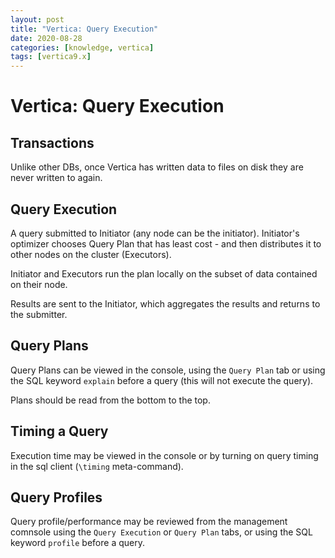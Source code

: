 ```yaml
---
layout: post
title: "Vertica: Query Execution"
date: 2020-08-28
categories: [knowledge, vertica]
tags: [vertica9.x]
---
```


# Vertica: Query Execution

## Transactions

Unlike other DBs, once Vertica has written data to files on disk they are never written to again.

## Query Execution

A query submitted to Initiator (any node can be the initiator). Initiator's optimizer chooses Query Plan that has least cost - and then distributes it to other nodes on the cluster (Executors).

Initiator and Executors run the plan locally on the subset of data contained on their node.

Results are sent to the Initiator, which aggregates the results and returns to the submitter.

## Query Plans

Query Plans can be viewed in the console, using the `Query Plan` tab or using the SQL keyword `explain` before a query (this will not execute the query).

Plans should be read from the bottom to the top.

## Timing a Query

Execution time may be viewed in the console or by turning on query timing in the sql client (`\timing` meta-command).

## Query Profiles

Query profile/performance may be reviewed from the management comnsole using the `Query Execution` or `Query Plan` tabs, or using the SQL keyword `profile` before a query.
